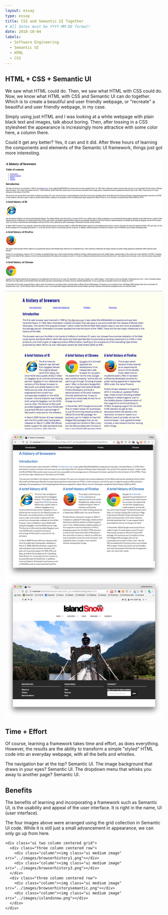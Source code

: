 ```yaml
---
layout: essay
type: essay
title: CSS and Semantic UI Together
# All dates must be YYYY-MM-DD format!
date: 2018-10-04
labels:
  - Software Engineering
  - Semantic UI
  - HTML
  - CSS
---
```


## HTML + CSS + Semantic UI

We saw what HTML could do. Then, we saw what HTML with CSS could do. Now, we know what HTML with CSS and Semantic UI can do together. Which is to create a beautiful and user friendly webpage, or "recreate" a beautiful and user friendly webpage, in my case.

Simply using just HTML and I was looking at a white webpage with plain black text and images, talk about boring. Then, after tossing in a CSS stylesheet the appearance is increasingly more attractice with some color here, a column there.

Could it get any better? Yes, it can and it did. After three hours of learning the components and elements of the Semantic UI framework, things just got more interesting.

<div class="ui two column centered grid">
  <div class="three column centered row">
    <div class="column"><img class="ui image" src="../images/browserhistory1.png"></div>
    <div class="column"><img class="ui image" src="../images/browserhistory3.png"></div>
  </div>
  <div class="three column centered row">
    <div class="column"><img class="ui medium image" src="../images/browserhistorysemantic.png"></div>
    <div class="column"><img class="ui medium image" src="../images/islandsnow.png"></div>
  </div>
</div>

## Time + Effort

Of course, learning a framework takes time and effort, as does everything. However, the results are the ability to transform a simple "styled" HTML code into an everyday webpage, with all the bells and whistles.

The navigation bar at the top? Semantic UI. The image background that draws in your eyes? Semantic UI. The dropdown menu that whisks you away to another page? Semantic UI.

## Benefits

The benefits of learning and incorporating a framework such as Semantic UI, is the usability and appeal of the user interface. It is right in the name, UI (user interface).

The four images above were arranged using the grid collection in Semantic UI code. While it is still just a small advancement in appearance, we can only go up from here.

```
<div class="ui two column centered grid">
  <div class="three column centered row">
    <div class="column"><img class="ui medium image" src="../images/browserhistory1.png"></div>
    <div class="column"><img class="ui medium image" src="../images/browserhistory3.png"></div>
  </div>
  <div class="three column centered row">
    <div class="column"><img class="ui medium image" src="../images/browserhistorysemantic.png"></div>
    <div class="column"><img class="ui medium image" src="../images/islandsnow.png"></div>
  </div>
</div>
```


